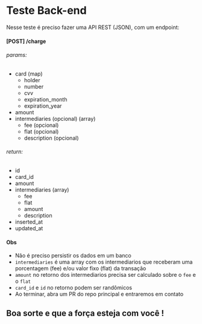# Teste Back-end
Nesse teste é preciso fazer uma API REST (JSON), com um endpoint:

#### [POST] /charge
###### params:
* card (map)
    * holder
    * number
    * cvv
    * expiration_month
    * expiration_year
* amount
* intermediaries (opcional) (array)
    * fee (opcional)
    * flat (opcional)
    * description (opcional)
    
###### return:
* id
* card_id
* amount
* intermediaries (array)
    * fee
    * flat
    * amount
    * description
* inserted_at
* updated_at

#### Obs
* Não é preciso persistir os dados em um banco
* `intermediaries` é uma array com os intermediarios que receberam uma porcentagem (fee) e/ou valor fixo (flat) da transação
* `amount` no retorno dos intermediarios precisa ser calculado sobre o `fee` e o `flat`
* `card_id` e `id` no retorno podem ser randômicos
* Ao terminar, abra um PR do repo principal e entraremos em contato

## Boa sorte e que a força esteja com você !
